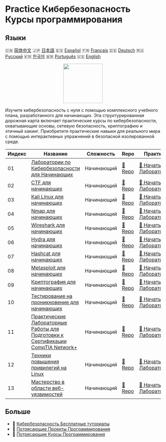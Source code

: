 # Practice Кибербезопасность Курсы программирования

## Языки

🇨🇳 [简体中文](README_zh.md) 🇯🇵 [日本語](README_ja.md) 🇪🇸 [Español](README_es.md) 🇫🇷 [Français](README_fr.md) 🇩🇪 [Deutsch](README_de.md) 🇷🇺 [Русский](README_ru.md) 🇰🇷 [한국어](README_ko.md) 🇧🇷 [Português](README_pt.md) 🇺🇸 [English](README.md) 

<div align="center">
<img width="128px" src="https://file.labex.io/path/Xke24vJbuOBk.png">
</div>

Изучите кибербезопасность с нуля с помощью комплексного учебного плана, разработанного для начинающих. Эта структурированная дорожная карта включает практические курсы по кибербезопасности, охватывающие основы, сетевую безопасность, криптографию и этичный хакинг. Приобретите практические навыки для реального мира с помощью интерактивных упражнений в безопасной изолированной среде.

|   Индекс | Название                                                                                                                                          | Сложность   | Repo                                                                              | Практика                                                                                      |
|----------|---------------------------------------------------------------------------------------------------------------------------------------------------|-------------|-----------------------------------------------------------------------------------|-----------------------------------------------------------------------------------------------|
|       01 | [Лаборатории по Кибербезопасности для Начинающих](https://labex.io/ru/courses/cybersecurity-labs-for-beginners)                                   | Начинающий  | [🔗 Repo](https://github.com/labex-labs/cybersecurity-labs-for-beginners)         | [🚀 Начать Лабораторию](https://labex.io/ru/courses/cybersecurity-labs-for-beginners)         |
|       02 | [CTF для начинающих](https://labex.io/ru/courses/ctf-for-beginners)                                                                               | Начинающий  | [🔗 Repo](https://github.com/labex-labs/ctf-for-beginners)                        | [🚀 Начать Лабораторию](https://labex.io/ru/courses/ctf-for-beginners)                        |
|       03 | [Kali Linux для начинающих](https://labex.io/ru/courses/kali-linux-for-beginners)                                                                 | Начинающий  | [🔗 Repo](https://github.com/labex-labs/kali-linux-for-beginners)                 | [🚀 Начать Лабораторию](https://labex.io/ru/courses/kali-linux-for-beginners)                 |
|       04 | [Nmap для начинающих](https://labex.io/ru/courses/nmap-for-beginners)                                                                             | Начинающий  | [🔗 Repo](https://github.com/labex-labs/nmap-for-beginners)                       | [🚀 Начать Лабораторию](https://labex.io/ru/courses/nmap-for-beginners)                       |
|       05 | [Wireshark для начинающих](https://labex.io/ru/courses/wireshark-for-beginners)                                                                   | Начинающий  | [🔗 Repo](https://github.com/labex-labs/wireshark-for-beginners)                  | [🚀 Начать Лабораторию](https://labex.io/ru/courses/wireshark-for-beginners)                  |
|       06 | [Hydra для начинающих](https://labex.io/ru/courses/hydra-for-beginners)                                                                           | Начинающий  | [🔗 Repo](https://github.com/labex-labs/hydra-for-beginners)                      | [🚀 Начать Лабораторию](https://labex.io/ru/courses/hydra-for-beginners)                      |
|       07 | [Hashcat для начинающих](https://labex.io/ru/courses/hashcat-for-beginners)                                                                       | Начинающий  | [🔗 Repo](https://github.com/labex-labs/hashcat-for-beginners)                    | [🚀 Начать Лабораторию](https://labex.io/ru/courses/hashcat-for-beginners)                    |
|       08 | [Metasploit для начинающих](https://labex.io/ru/courses/metasploit-for-beginners)                                                                 | Начинающий  | [🔗 Repo](https://github.com/labex-labs/metasploit-for-beginners)                 | [🚀 Начать Лабораторию](https://labex.io/ru/courses/metasploit-for-beginners)                 |
|       09 | [Криптография для начинающих](https://labex.io/ru/courses/cryptography-for-beginners)                                                             | Начинающий  | [🔗 Repo](https://github.com/labex-labs/cryptography-for-beginners)               | [🚀 Начать Лабораторию](https://labex.io/ru/courses/cryptography-for-beginners)               |
|       10 | [Тестирование на проникновение для начинающих](https://labex.io/ru/courses/penetration-testing-for-beginners)                                     | Начинающий  | [🔗 Repo](https://github.com/labex-labs/penetration-testing-for-beginners)        | [🚀 Начать Лабораторию](https://labex.io/ru/courses/penetration-testing-for-beginners)        |
|       11 | [Практические Лабораторные Работы для Подготовки к Сертификации CompTIA Network+](https://labex.io/ru/courses/comptia-network-plus-training-labs) | Начинающий  | [🔗 Repo](https://github.com/labex-labs/comptia-network-plus-training-labs)       | [🚀 Начать Лабораторию](https://labex.io/ru/courses/comptia-network-plus-training-labs)       |
|       12 | [Техники повышения привилегий на Linux](https://labex.io/ru/courses/privilege-escalation-techniques-on-linux)                                     | Начинающий  | [🔗 Repo](https://github.com/labex-labs/privilege-escalation-techniques-on-linux) | [🚀 Начать Лабораторию](https://labex.io/ru/courses/privilege-escalation-techniques-on-linux) |
|       13 | [Мастерство в области веб-уязвимостей](https://labex.io/ru/courses/web-vulnerability-mastery)                                                     | Начинающий  | [🔗 Repo](https://github.com/labex-labs/web-vulnerability-mastery)                | [🚀 Начать Лабораторию](https://labex.io/ru/courses/web-vulnerability-mastery)                |

## Больше

- 🔗 [Кибербезопасность Бесплатные туториалы](https://github.com/labex-labs/cybersecurity-free-tutorials)
- 🔗 [Потрясающие Проекты Программирования](https://github.com/labex-labs/awesome-programming-projects)
- 🔗 [Потрясающие Курсы Программирования](https://github.com/labex-labs/awesome-programming-courses)

